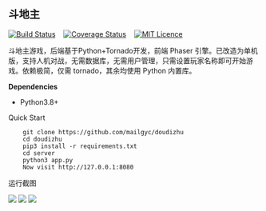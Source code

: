## 斗地主 &nbsp;&nbsp;
[![Build Status](https://travis-ci.org/mailgyc/doudizhu.svg?branch=master)](https://travis-ci.org/mailgyc) &nbsp;&nbsp;
[![Coverage Status](https://coveralls.io/repos/github/mailgyc/doudizhu/badge.svg?branch=master)](https://coveralls.io/github/mailgyc/doudizhu?branch=master) &nbsp;&nbsp;
[![MIT Licence](https://badges.frapsoft.com/os/mit/mit.svg?v=103)](https://opensource.org/licenses/mit-license.php)  


斗地主游戏，后端基于Python+Tornado开发，前端 Phaser 引擎。已改造为单机版，支持人机对战，无需数据库，无需用户管理，只需设置玩家名称即可开始游戏。依赖极简，仅需 tornado，其余均使用 Python 内置库。

**Dependencies**

* Python3.8+


Quick Start
```shell
    git clone https://github.com/mailgyc/doudizhu
    cd doudizhu
    pip3 install -r requirements.txt
    cd server
    python3 app.py
    Now visit http://127.0.0.1:8080
```


运行截图

![](https://raw.githubusercontent.com/mailgyc/doudizhu/master/screenshot/a.png)
![](https://raw.githubusercontent.com/mailgyc/doudizhu/master/screenshot/c.png)
![](https://raw.githubusercontent.com/mailgyc/doudizhu/master/screenshot/d.png)
